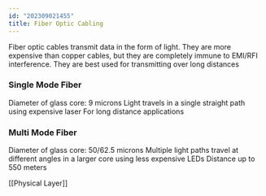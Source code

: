 ```yaml
---
id: "202309021455"
title: Fiber Optic Cabling
---
```


Fiber optic cables transmit data in the form of light. They are more expensive than copper cables, but they are completely immune to EMI/RFI interference. They are best used for transmitting over long distances

### Single Mode Fiber

Diameter of glass core: 9 microns
Light travels in a single straight path using expensive laser
For long distance applications

### Multi Mode Fiber

Diameter of glass core: 50/62.5 microns
Multiple light paths travel at different angles in a larger core using less expensive LEDs
Distance up to 550 meters

[[Physical Layer]]
